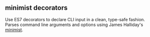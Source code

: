 minimist decorators
-------------------

Use ES7 decorators to declare CLI input in a clean, type-safe fashion. Parses
command line arguments and options using James Halliday's
[minimist](https://github.com/substack/minimist).
